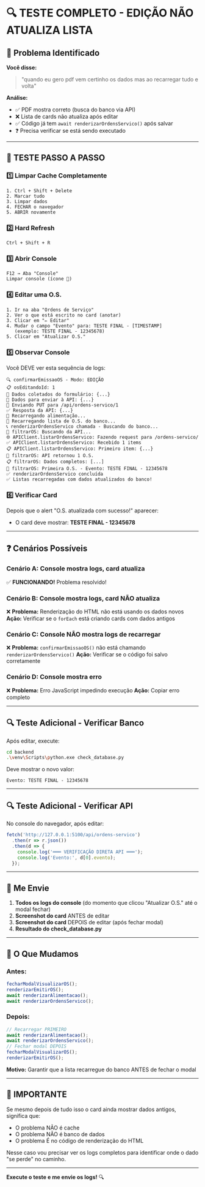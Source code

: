 # 🔍 TESTE COMPLETO - EDIÇÃO NÃO ATUALIZA LISTA

## 📌 Problema Identificado

**Você disse:**
> "quando eu gero pdf vem certinho os dados mas ao recarregar tudo e volta"

**Análise:**
- ✅ PDF mostra correto (busca do banco via API)
- ❌ Lista de cards não atualiza após editar
- ✅ Código já tem `await renderizarOrdensServico()` após salvar
- ❓ Precisa verificar se está sendo executado

---

## 🧪 TESTE PASSO A PASSO

### 1️⃣ Limpar Cache Completamente
```
1. Ctrl + Shift + Delete
2. Marcar tudo
3. Limpar dados
4. FECHAR o navegador
5. ABRIR novamente
```

### 2️⃣ Hard Refresh
```
Ctrl + Shift + R
```

### 3️⃣ Abrir Console
```
F12 → Aba "Console"
Limpar console (ícone 🚫)
```

### 4️⃣ Editar uma O.S.
```
1. Ir na aba "Ordens de Serviço"
2. Ver o que está escrito no card (anotar)
3. Clicar em "✏️ Editar"
4. Mudar o campo "Evento" para: TESTE FINAL - [TIMESTAMP]
   (exemplo: TESTE FINAL - 12345678)
5. Clicar em "Atualizar O.S."
```

### 5️⃣ Observar Console
Você DEVE ver esta sequência de logs:

```
🔍 confirmarEmissaoOS - Modo: EDIÇÃO
📋 osEditandoId: 1
📝 Dados coletados do formulário: {...}
🚀 Dados para enviar à API: {...}
📡 Enviando PUT para /api/ordens-servico/1
✅ Resposta da API: {...}
🔄 Recarregando alimentação...
🔄 Recarregando lista de O.S. do banco...
📞 renderizarOrdensServico chamada - Buscando do banco...
🔄 filtrarOS: Buscando da API...
🌐 APIClient.listarOrdensServico: Fazendo request para /ordens-servico/
✅ APIClient.listarOrdensServico: Recebido 1 items
📋 APIClient.listarOrdensServico: Primeiro item: {...}
📡 filtrarOS: API retornou 1 O.S.
📋 filtrarOS: Dados completos: [...]
📝 filtrarOS: Primeira O.S. - Evento: TESTE FINAL - 12345678
✅ renderizarOrdensServico concluída
✅ Listas recarregadas com dados atualizados do banco!
```

### 6️⃣ Verificar Card
Depois que o alert "O.S. atualizada com sucesso!" aparecer:
- O card deve mostrar: **TESTE FINAL - 12345678**

---

## ❓ Cenários Possíveis

### Cenário A: Console mostra logs, card atualiza
✅ **FUNCIONANDO!** Problema resolvido!

### Cenário B: Console mostra logs, card NÃO atualiza
❌ **Problema:** Renderização do HTML não está usando os dados novos
**Ação:** Verificar se o `forEach` está criando cards com dados antigos

### Cenário C: Console NÃO mostra logs de recarregar
❌ **Problema:** `confirmarEmissaoOS()` não está chamando `renderizarOrdensServico()`
**Ação:** Verificar se o código foi salvo corretamente

### Cenário D: Console mostra erro
❌ **Problema:** Erro JavaScript impedindo execução
**Ação:** Copiar erro completo

---

## 🔍 Teste Adicional - Verificar Banco

Após editar, execute:
```bash
cd backend
.\venv\Scripts\python.exe check_database.py
```

Deve mostrar o novo valor:
```
Evento: TESTE FINAL - 12345678
```

---

## 🔍 Teste Adicional - Verificar API

No console do navegador, após editar:
```javascript
fetch('http://127.0.0.1:5100/api/ordens-servico')
  .then(r => r.json())
  .then(d => {
    console.log('═══ VERIFICAÇÃO DIRETA API ═══');
    console.log('Evento:', d[0].evento);
  });
```

---

## 📸 Me Envie

1. **Todos os logs do console** (do momento que clicou "Atualizar O.S." até o modal fechar)
2. **Screenshot do card** ANTES de editar
3. **Screenshot do card** DEPOIS de editar (após fechar modal)
4. **Resultado do check_database.py**

---

## 🎯 O Que Mudamos

### Antes:
```javascript
fecharModalVisualizarOS();
renderizarEmitirOS();
await renderizarAlimentacao();
await renderizarOrdensServico();
```

### Depois:
```javascript
// Recarregar PRIMEIRO
await renderizarAlimentacao();
await renderizarOrdensServico();
// Fechar modal DEPOIS
fecharModalVisualizarOS();
renderizarEmitirOS();
```

**Motivo:** Garantir que a lista recarregue do banco ANTES de fechar o modal

---

## 🚨 IMPORTANTE

Se mesmo depois de tudo isso o card ainda mostrar dados antigos, significa que:
- O problema NÃO é cache
- O problema NÃO é banco de dados
- O problema É no código de renderização do HTML

Nesse caso vou precisar ver os logs completos para identificar onde o dado "se perde" no caminho.

---

**Execute o teste e me envie os logs!** 🔍

